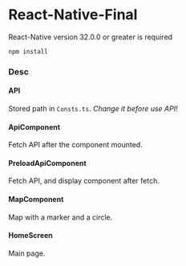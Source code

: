 # React-Native-Final
React-Native version 32.0.0 or greater is required

`npm install`

### Desc
#### API
Stored path in `Consts.ts`. *Change it before use API!*
#### ApiComponent
Fetch API after the component mounted.
#### PreloadApiComponent
Fetch API, and display component after fetch.
#### MapComponent
Map with a marker and a circle.
#### HomeScreen
Main page.